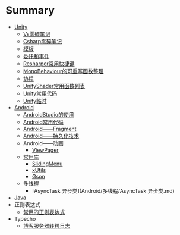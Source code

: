 # Summary

* [Unity](Unity/Unity.md)
  * [Vs零碎笔记](Unity/Vs零碎笔记.md)
  * [Csharp零碎笔记](Unity/Csharp零碎笔记.md)
  * [模板](Unity/)
  * [委托和事件](Unity/委托和事件.md)
  * [Resharper常用快捷键](Unity/Resharper常用快捷键.md)
  * [MonoBehaviour的可重写函数整理](Unity/MonoBehaviour的可重写函数整理.md)
  * [协程](Unity/协程.md)
  * [UnityShader常用函数列表](Unity/UnityShader常用函数列表.md)
  * [Unity常用代码](Unity/Unity常用代码.md)
  * [Unity临时](Unity/Unity临时.md)
* [Android](Android/Adroid.md)
  * [AndroidStudio的使用](Android/AndroidStudio的使用.md)
  * [Android常用代码](Android/Android常用代码.md)
  * [Android——Fragment](Android/Android——Fragment.md)
  * [Android——持久化技术](Android/Android——持久化技术.md)
  * Android——动画
    * [ViewPager](Android/Android——动画/ViewPager.md)
  * [常用库](Android/常用库/Android常用库.md)
    * [SlidingMenu](Android/常用库/SlidingMenu.md)
    * [xUtils](Android/常用库/xUtils.md)
    * [Gson](Android/常用库/Gson.md)
  * 多线程
    * [AsyncTask 异步类](Android/多线程/AsyncTask 异步类.md)
* [Java](Java.md)
* 正则表达式
  * [常用的正则表达式](Regex/常用的正则表达式.md)
* Typecho
  * [博客服务器转移日志](Typecho/博客服务器转移日志.md)


